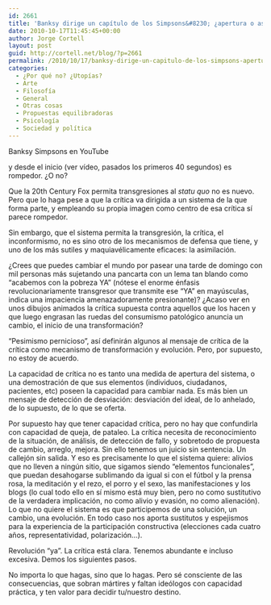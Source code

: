 ```yaml
---
id: 2661
title: 'Banksy dirige un capítulo de los Simpsons&#8230; ¿apertura o asimilación?'
date: 2010-10-17T11:45:45+00:00
author: Jorge Cortell
layout: post
guid: http://cortell.net/blog/?p=2661
permalink: /2010/10/17/banksy-dirige-un-capitulo-de-los-simpsons-apertura-o-asimilacion/
categories:
  - ¿Por qué no? ¿Utopías?
  - Arte
  - Filosofí­a
  - General
  - Otras cosas
  - Propuestas equilibradoras
  - Psicología
  - Sociedad y polí­tica
---
```

<a>Banksy Simpsons en YouTube</a>

y desde el inicio (ver vídeo, pasados los primeros 40 segundos) es rompedor. ¿O no?

Que la 20th Century Fox permita transgresiones al _statu quo_ no es nuevo. Pero que lo haga pese a que la crítica va dirigida a un sistema de la que forma parte, y empleando su propia imagen como centro de esa crítica sí parece rompedor.

Sin embargo, que el sistema permita la transgresión, la crítica, el inconformismo, no es sino otro de los mecanismos de defensa que tiene, y uno de los más sutiles y maquiavélicamente eficaces: la asimilación.

¿Crees que puedes cambiar el mundo por pasear una tarde de domingo con mil personas más sujetando una pancarta con un lema tan blando como &#8220;acabemos con la pobreza YA&#8221; (nótese el enorme énfasis revolucionariamente transgresor que transmite ese &#8220;YA&#8221; en mayúsculas, indica una impaciencia amenazadoramente presionante)? ¿Acaso ver en unos dibujos animados la crítica supuesta contra aquellos que los hacen y que luego engrasan las ruedas del consumismo patológico anuncia un cambio, el inicio de una transformación?

&#8220;Pesimismo pernicioso&#8221;, así definirán algunos al mensaje de crítica de la crítica como mecanismo de transformación y evolución. Pero, por supuesto, no estoy de acuerdo.

La capacidad de crítica no es tanto una medida de apertura del sistema, o una demostración de que sus elementos (individuos, ciudadanos, pacientes, etc) poseen la capacidad para cambiar nada. Es más bien un mensaje de detección de desviación: desviación del ideal, de lo anhelado, de lo supuesto, de lo que se oferta.

Por supuesto hay que tener capacidad crítica, pero no hay que confundirla con capacidad de queja, de pataleo. La crítica necesita de reconocimiento de la situación, de análisis, de detección de fallo, y sobretodo de propuesta de cambio, arreglo, mejora. Sin ello tenemos un juicio sin sentencia. Un callejón sin salida. Y eso es precisamente lo que el sistema quiere: alivios que no lleven a ningún sitio, que sigamos siendo &#8220;elementos funcionales&#8221;, que puedan desahogarse sublimando da igual si con el fútbol y la prensa rosa, la meditación y el rezo, el porro y el sexo, las manifestaciones y los blogs (lo cual todo ello en sí mismo está muy bien, pero no como sustitutivo de la verdadera implicación, no como alivio y evasión, no como alienación). Lo que no quiere el sistema es que participemos de una solución, un cambio, una evolución. En todo caso nos aporta sustitutos y espejismos para la experiencia de la participación constructiva (elecciones cada cuatro años, representatividad, polarización&#8230;).

Revolución &#8220;ya&#8221;. La crítica está clara. Tenemos abundante e incluso excesiva. Demos los siguientes pasos.

No importa lo que hagas, sino que lo hagas. Pero sé consciente de las consecuencias, que sobran mártires y faltan ideólogos con capacidad práctica, y ten valor para decidir tu/nuestro destino.